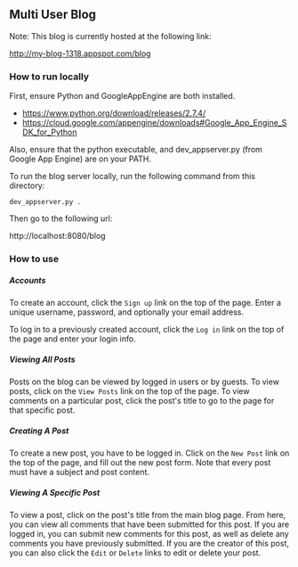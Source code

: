 ## Multi User Blog

Note: This blog is currently hosted at the following link:

http://my-blog-1318.appspot.com/blog

### How to run locally

First, ensure Python and GoogleAppEngine are both installed.

- https://www.python.org/download/releases/2.7.4/
- https://cloud.google.com/appengine/downloads#Google_App_Engine_SDK_for_Python

Also, ensure that the python executable, and dev_appserver.py (from Google App Engine) are on your PATH.

To run the blog server locally, run the following command from this directory:

    dev_appserver.py .

Then go to the following url:

http://localhost:8080/blog

### How to use

##### Accounts
To create an account, click the `Sign up` link on the top of the page. Enter a unique username, password, and optionally your email address.

To log in to a previously created account, click the `Log in` link on the top of the page and enter your login info.

##### Viewing All Posts
Posts on the blog can be viewed by logged in users or by guests. To view posts, click on the `View Posts` link on the top of the page. To view comments on a particular post, click the post's title to go to the page for that specific post.

##### Creating A Post
To create a new post, you have to be logged in. Click on the `New Post` link on the top of the page, and fill out the new post form. Note that every post must have a subject and post content.

##### Viewing A Specific Post
To view a post, click on the post's title from the main blog page. From here, you can view all comments that have been submitted for this post. If you are logged in, you can submit new comments for this post, as well as delete any comments you have previously submitted. If you are the creator of this post, you can also click the `Edit` or `Delete` links to edit or delete your post.
